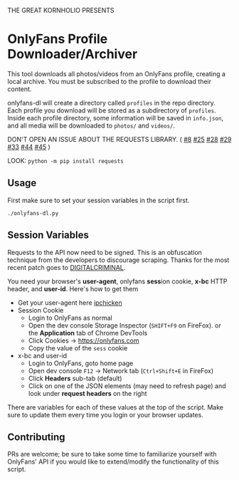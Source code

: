 THE GREAT KORNHOLIO PRESENTS

# OnlyFans Profile Downloader/Archiver
This tool downloads all photos/videos from an OnlyFans profile, creating a local archive.
You must be subscribed to the profile to download their content.

onlyfans-dl will create a directory called `profiles` in the repo directory. 
Each profile you download will be stored as a subdirectory of `profiles`.
Inside each profile directory, some information will be saved in `info.json`,
and all media will be downloaded to `photos/` and `videos/`.

DON'T OPEN AN ISSUE ABOUT THE REQUESTS LIBRARY. ( 
[#8](https://github.com/k0rnh0li0/onlyfans-dl/issues/8)
[#25](https://github.com/k0rnh0li0/onlyfans-dl/issues/25)
[#28](https://github.com/k0rnh0li0/onlyfans-dl/issues/28)
[#29](https://github.com/k0rnh0li0/onlyfans-dl/issues/29)
[#33](https://github.com/k0rnh0li0/onlyfans-dl/issues/33)
[#44](https://github.com/k0rnh0li0/onlyfans-dl/issues/44)
[#45](https://github.com/k0rnh0li0/onlyfans-dl/issues/45)
)

LOOK: `python -m pip install requests`

## Usage
First make sure to set your session variables in the script first.

`./onlyfans-dl.py`

## Session Variables
Requests to the API now need to be signed. This is an obfuscation technique from the developers to discourage scraping. Thanks for the most recent patch goes to [DIGITALCRIMINAL](https://github.com/DIGITALCRIMINAL/OnlyFans).

You need your browser's __user-agent__, onlyfans **sess**ion cookie, __x-bc__ HTTP header, and **user-id**. Here's how to get them

- Get your user-agent here [ipchicken](https://ipchicken.com/)
- Session Cookie
  - Login to OnlyFans as normal
  - Open the dev console Storage Inspector (`SHIFT+F9` on FireFox). or the __Application__ tab of Chrome DevTools
  - Click Cookies -> https://onlyfans.com
  - Copy the value of the `sess` cookie
- x-bc and user-id
  - Login to OnlyFans, goto home page
  - Open dev console `F12` -> Network tab (`Ctrl+Shift+E` in FireFox)
  - Click __Headers__ sub-tab (default)
  - Click on one of the JSON elements (may need to refresh page) and look under __request headers__ on the right

There are variables for each of these values at the top of the script. Make sure to update them every time you login or your browser updates.

## Contributing

PRs are welcome; be sure to take some time to familiarize yourself with OnlyFans' API if
you would like to extend/modify the functionality of this script.

